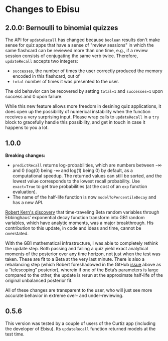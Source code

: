 # Changes to Ebisu

## 2.0.0: Bernoulli to binomial quizzes
The API for `updateRecall` has changed because `boolean` results don't make sense for quiz apps that have a sense of "review sessions" in which the same flashcard can be reviewed more than one time, e.g., if a review session consists of conjugating the same verb twice. Therefore, `updateRecall` accepts two integers:
- `successes`, the number of times the user correctly produced the memory encoded in this flashcard, out of
- `total` number of times it was presented to the user.

The old behavior can be recovered by setting `total=1` and `successes=1` upon success and 0 upon failure.

While this new feature allows more freedom in desining quiz applications, it does open up the possibility of numerical instability when the function receives a very surprising input. Please wrap calls to `updateRecall` in a `try` block to gracefully handle this possibility, and get in touch in case it happens to you a lot.

## 1.0.0
**Breaking changes:**
- `predictRecall` returns log-probabilities, which are numbers between -∞ and 0 (log(0) being -∞ and log(1) being 0) by default, as a computational speedup. The returned values can still be sorted, and the lowest value corresponds to the lowest recall probability. Use `exact=True` to get true probabilities (at the cost of an `exp` function evaluation).
- The name of the half-life function is now `modelToPercentileDecay` and has a new API.

[Robert Kern's discovery](https://github.com/fasiha/ebisu/issues/5) that time-traveling Beta random variables through Ebbinghaus’ exponential decay function transform into GB1 random variables, which have analytic moments, was a major breakthrough. His contribution to this update, in code and ideas and time, cannot be overstated.

With the GB1 mathematical infrastructure, I was able to completely rethink the update step. Both passing and failing a quiz yield exact analytical moments of the posterior over any time horizon, not just when the test was taken. These are fit to a Beta at the very last minute. There is also a rebalancing step (which Robert foreshadowed in the GitHub [issue](https://github.com/fasiha/ebisu/issues/5) above as a “telescoping” posterior), wherein if one of the Beta’s parameters is large compared to the other, the update is rerun at the approximate half-life of the original unbalanced posterior fit.

All of these changes are transparent to the user, who will just see more accurate behavior in extreme over- and under-reviewing.

## 0.5.6
This version was tested by a couple of users of the Curtiz app (including the developer of Ebisu). Its `updateRecall` function returned models at the test time.